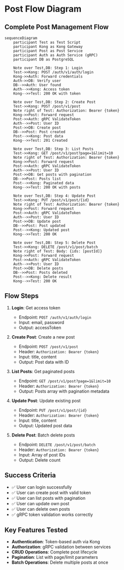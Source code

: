 # Post Flow Diagram

## Complete Post Management Flow

```mermaid
sequenceDiagram
    participant Test as Test Script
    participant Kong as Kong Gateway
    participant Post as Post Service
    participant Auth as Auth Service (gRPC)
    participant DB as PostgreSQL
    
    Note over Test,DB: Step 1: Login
    Test->>Kong: POST /auth/v1/auth/login
    Kong->>Auth: Forward credentials
    Auth->>DB: Verify user
    DB-->>Auth: User found
    Auth-->>Kong: Access token
    Kong-->>Test: 200 OK with token
    
    Note over Test,DB: Step 2: Create Post
    Test->>Kong: POST /post/v1/post
    Note right of Test: Authorization: Bearer {token}
    Kong->>Post: Forward request
    Post->>Auth: gRPC ValidateToken
    Auth-->>Post: User ID
    Post->>DB: Create post
    DB-->>Post: Post created
    Post-->>Kong: Post data
    Kong-->>Test: 201 Created
    
    Note over Test,DB: Step 3: List Posts
    Test->>Kong: GET /post/v1/post?page=1&limit=10
    Note right of Test: Authorization: Bearer {token}
    Kong->>Post: Forward request
    Post->>Auth: gRPC ValidateToken
    Auth-->>Post: User ID
    Post->>DB: Get posts with pagination
    DB-->>Post: Posts list
    Post-->>Kong: Paginated data
    Kong-->>Test: 200 OK with posts
    
    Note over Test,DB: Step 4: Update Post
    Test->>Kong: PUT /post/v1/post/{id}
    Note right of Test: Authorization: Bearer {token}
    Kong->>Post: Forward request
    Post->>Auth: gRPC ValidateToken
    Auth-->>Post: User ID
    Post->>DB: Update post
    DB-->>Post: Post updated
    Post-->>Kong: Updated post
    Kong-->>Test: 200 OK
    
    Note over Test,DB: Step 5: Delete Post
    Test->>Kong: DELETE /post/v1/post/batch
    Note right of Test: Body: {ids: [postId]}
    Kong->>Post: Forward request
    Post->>Auth: gRPC ValidateToken
    Auth-->>Post: User ID
    Post->>DB: Delete posts
    DB-->>Post: Posts deleted
    Post-->>Kong: Delete result
    Kong-->>Test: 200 OK
```

## Flow Steps

1. **Login**: Get access token
   - Endpoint: `POST /auth/v1/auth/login`
   - Input: email, password
   - Output: accessToken

2. **Create Post**: Create a new post
   - Endpoint: `POST /post/v1/post`
   - Header: `Authorization: Bearer {token}`
   - Input: title, content
   - Output: Post data with ID

3. **List Posts**: Get paginated posts
   - Endpoint: `GET /post/v1/post?page=1&limit=10`
   - Header: `Authorization: Bearer {token}`
   - Output: Posts array with pagination metadata

4. **Update Post**: Update existing post
   - Endpoint: `PUT /post/v1/post/{id}`
   - Header: `Authorization: Bearer {token}`
   - Input: title, content
   - Output: Updated post data

5. **Delete Post**: Batch delete posts
   - Endpoint: `DELETE /post/v1/post/batch`
   - Header: `Authorization: Bearer {token}`
   - Input: Array of post IDs
   - Output: Delete count

## Success Criteria

- ✅ User can login successfully
- ✅ User can create post with valid token
- ✅ User can list posts with pagination
- ✅ User can update own post
- ✅ User can delete own posts
- ✅ gRPC token validation works correctly

## Key Features Tested

- **Authentication**: Token-based auth via Kong
- **Authorization**: gRPC validation between services
- **CRUD Operations**: Complete post lifecycle
- **Pagination**: List with page/limit parameters
- **Batch Operations**: Delete multiple posts at once

